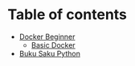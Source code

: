 # Table of contents

* [Docker Beginner](README.md)
  * [Basic Docker](docker-beginner/basic-docker.md)
* [Buku Saku Python](buku-saku-python.md)
